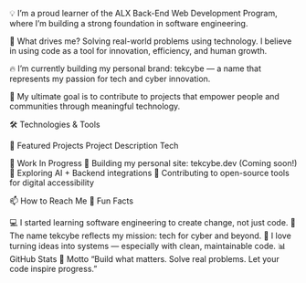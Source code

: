 💡 I’m a proud learner of the ALX Back-End Web Development Program, where I’m building a strong foundation in software engineering.

🚀 What drives me? Solving real-world problems using technology. I believe in using code as a tool for innovation, efficiency, and human growth.

🔥 I’m currently building my personal brand: tekcybe — a name that represents my passion for tech and cyber innovation.

🎯 My ultimate goal is to contribute to projects that empower people and communities through meaningful technology.

🛠️ Technologies & Tools

📁 Featured Projects
Project	Description	Tech

💼 Work In Progress
👷 Building my personal site: tekcybe.dev (Coming soon!)
🧪 Exploring AI + Backend integrations
📖 Contributing to open-source tools for digital accessibility

📫 How to Reach Me
🧠 Fun Facts

💻 I started learning software engineering to create change, not just code.
🔭 The name tekcybe reflects my mission: tech for cyber and beyond.
🧩 I love turning ideas into systems — especially with clean, maintainable code.
📊 GitHub Stats
🧭 Motto
“Build what matters. Solve real problems. Let your code inspire progress.”

<!---
Tekcybe/Tekcybe is a ✨ special ✨ repository because its `README.md` (this file) appears on your GitHub profile.
You can click the Preview link to take a look at your changes.
--->
